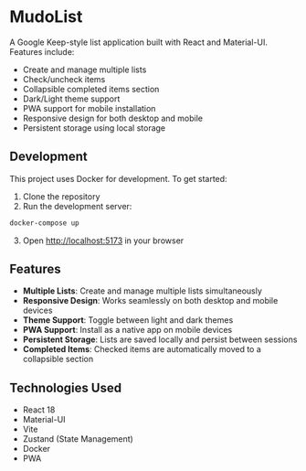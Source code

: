 # MudoList

A Google Keep-style list application built with React and Material-UI. Features include:
- Create and manage multiple lists
- Check/uncheck items
- Collapsible completed items section
- Dark/Light theme support
- PWA support for mobile installation
- Responsive design for both desktop and mobile
- Persistent storage using local storage

## Development

This project uses Docker for development. To get started:

1. Clone the repository
2. Run the development server:
```bash
docker-compose up
```
3. Open [http://localhost:5173](http://localhost:5173) in your browser

## Features

- **Multiple Lists**: Create and manage multiple lists simultaneously
- **Responsive Design**: Works seamlessly on both desktop and mobile devices
- **Theme Support**: Toggle between light and dark themes
- **PWA Support**: Install as a native app on mobile devices
- **Persistent Storage**: Lists are saved locally and persist between sessions
- **Completed Items**: Checked items are automatically moved to a collapsible section

## Technologies Used

- React 18
- Material-UI
- Vite
- Zustand (State Management)
- Docker
- PWA
